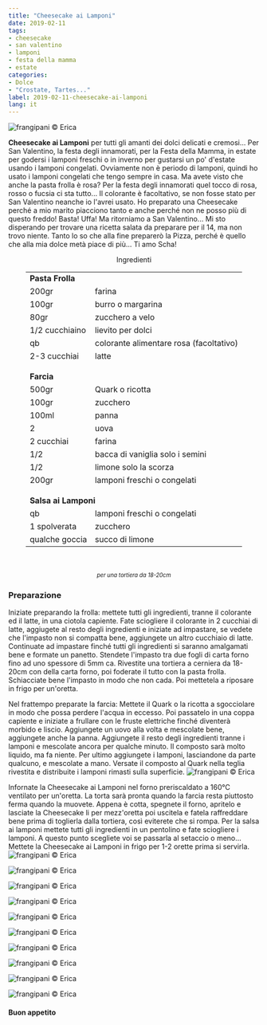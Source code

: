 ```yaml
---
title: "Cheesecake ai Lamponi"
date: 2019-02-11
tags:
- cheesecake
- san valentino
- lamponi
- festa della mamma
- estate
categories:
- Dolce
- "Crostate, Tartes..."
label: 2019-02-11-cheesecake-ai-lamponi
lang: it
---
```

![](../2019-02-11-cheesecake-ai-lamponi/header.jpeg "frangipani © Erica")

**Cheesecake ai Lamponi** per tutti gli amanti dei dolci delicati e cremosi... Per San Valentino, la festa degli innamorati, per la Festa della Mamma, in estate per godersi i lamponi freschi o in inverno per gustarsi un po' d'estate usando i lamponi congelati. Ovviamente non è periodo di lamponi, quindi ho usato i lamponi congelati che tengo sempre in casa. Ma avete visto che anche la pasta frolla è rosa? Per la festa degli innamorati quel tocco di rosa, rosso o fucsia ci sta tutto... Il colorante è facoltativo, se non fosse stato per San Valentino neanche io l'avrei usato. Ho preparato una Cheesecake perché a mio marito piacciono tanto e anche perché non ne posso più di questo freddo! Basta! Uffa! Ma ritorniamo a San Valentino... Mi sto disperando per trovare una ricetta salata da preparare per il 14, ma non trovo niente. Tanto lo so che alla fine preparerò la Pizza, perché è quello che alla mia dolce metà piace di più...
Ti amo Scha!


<div id="wrapper" style="text-align: center">
  <div id="yourdiv" style="display: inline-block;">
    <div class="ingredients" itemscope itemtype="http://schema.org/Recipe">
      <span itemprop="name" style="display:none;">Cheesecake ai Lamponi</span>
      <span itemprop="recipeCategory" style="display:none;">Dolce</span>
      <img itemprop="image" style="display:none;" class="ignore-gallery-item" src="../2019-02-11-cheesecake-ai-lamponi/header.jpeg"/>
      <span itemprop="author" style="display:none;">Erica Raiano</span>
      <span itemprop="description" style="display:none;">Cheesecake ai Lamponi per tutti gli amanti dei dolci delicati e cremosi. Per San Valentino, la festa degli innamorati, per la Festa della Mamma...</span>
      <div class="ingredients-title">Ingredienti</div>
      <table>
        <tbody>
          <tr>
            <td colspan="2"><b>Pasta Frolla</b></td>
          </tr>
          <tr itemprop="recipeIngredient">
            <td>200gr</td>
            <td>farina</td>
          </tr>
          <tr itemprop="recipeIngredient">
            <td>100gr</td>
            <td>burro o margarina</td>
          </tr>
          <tr itemprop="recipeIngredient">
            <td>80gr</td>
            <td>zucchero a velo</td>
          </tr>
          <tr itemprop="recipeIngredient">
            <td>1/2 cucchiaino</td>
            <td>lievito per dolci</td>
          </tr>
          <tr itemprop="recipeIngredient">
            <td>qb</td>
            <td>colorante alimentare rosa (facoltativo)</td>
          </tr>
          <tr itemprop="recipeIngredient">
            <td>2-3 cucchiai</td>
            <td>latte</td>
          </tr>
          <tr style="height: 15px;"></tr>
          <tr>          
            <td colspan="2"><b>Farcia</b></td>
          </tr>      
          <tr itemprop="recipeIngredient">
            <td>500gr</td>
            <td>Quark o ricotta</td>
          </tr>
          <tr itemprop="recipeIngredient">
            <td>100gr</td>
            <td>zucchero</td>
          </tr>
          <tr itemprop="recipeIngredient">
            <td>100ml</td>
            <td>panna</td>
          </tr>
          <tr itemprop="recipeIngredient">
            <td>2</td>
            <td>uova</td>
          </tr>
          <tr itemprop="recipeIngredient">
            <td>2 cucchiai</td>
            <td>farina</td>
          </tr>
          <tr itemprop="recipeIngredient">
            <td>1/2</td>
            <td>bacca di vaniglia solo i semini</td>
          </tr>
          <tr itemprop="recipeIngredient">
            <td>1/2</td>
            <td>limone solo la scorza</td>
          </tr>
          <tr itemprop="recipeIngredient">
            <td>200gr</td>
            <td>lamponi freschi o congelati</td>
          </tr>
          <tr style="height: 15px;"></tr>
          <tr>          
            <td colspan="2"><b>Salsa ai Lamponi</b></td>
          </tr>      
          <tr itemprop="recipeIngredient">
            <td>qb</td>
            <td>lamponi freschi o congelati</td>
          </tr>
          <tr itemprop="recipeIngredient">
            <td>1 spolverata</td>
            <td>zucchero</td>
          </tr>
          <tr itemprop="recipeIngredient">
            <td>qualche goccia</td>
            <td>succo di limone</td>  
          </tr>
        </tbody>
      </table>
      <br></br>
      <i class="pull-right" style="font-size: 80%;">per una tortiera da 18-20cm</i>
    </div>
  </div>
</div>


<h3>
  <font color="grey">
    <i class="fa-solid fa-gears"></i>
  </font> Preparazione
</h3>

Iniziate preparando la frolla: mettete tutti gli ingredienti, tranne il colorante ed il latte, in una ciotola capiente. Fate sciogliere il colorante in 2 cucchiai di latte, aggiugete al resto degli ingredienti e iniziate ad impastare, se vedete che l'impasto non si compatta bene, aggiungete un altro cucchiaio di latte. Continuate ad impastare finché tutti gli ingredienti si saranno amalgamati bene e formate un panetto. Stendete l'impasto tra due fogli di carta forno fino ad uno spessore di 5mm ca. Rivestite una tortiera a cerniera da 18-20cm con della carta forno, poi foderate il tutto con la pasta frolla. Schiacciate bene l'impasto in modo che non cada. Poi mettetela a riposare in frigo per un'oretta.

Nel frattempo preparate la farcia: Mettete il Quark o la ricotta a sgocciolare in modo che possa perdere l'acqua in eccesso. Poi passatelo in una coppa capiente e iniziate a frullare con le fruste elettriche finché diventerà morbido e liscio. Aggiungete un uovo alla volta e mescolate bene, aggiungete anche la panna. Aggiungete il resto degli ingredienti tranne i lamponi e mescolate ancora per qualche minuto. Il composto sarà molto liquido, ma fa niente. Per ultimo aggiungete i lamponi, lasciandone da parte qualcuno, e mescolate a mano. Versate il composto al Quark nella teglia rivestita e distribuite i lamponi rimasti sulla superficie.
![](../2019-02-11-cheesecake-ai-lamponi/teglia.jpeg "frangipani © Erica")

Infornate la Cheesecake ai Lamponi nel forno preriscaldato a 160°C ventilato per un'oretta. La torta sarà pronta quando la farcia resta piuttosto ferma quando la muovete. Appena è cotta, spegnete il forno, apritelo e lasciate la Cheesecake li per mezz'oretta poi uscitela e fatela raffreddare bene prima di toglierla dalla tortiera, così eviterete che si rompa. Per la salsa ai lamponi mettete tutti gli ingredienti in un pentolino e fate sciogliere i lamponi. A questo punto scegliete voi se passarla al setaccio o meno... Mettete la Cheesecake ai Lamponi in frigo per 1-2 orette prima si servirla.
![](../2019-02-11-cheesecake-ai-lamponi/risultato1.jpeg "frangipani © Erica")

![](../2019-02-11-cheesecake-ai-lamponi/risultato2.jpeg "frangipani © Erica")

![](../2019-02-11-cheesecake-ai-lamponi/risultato3.jpeg "frangipani © Erica")

![](../2019-02-11-cheesecake-ai-lamponi/risultato4.jpeg "frangipani © Erica")

![](../2019-02-11-cheesecake-ai-lamponi/risultato5.jpeg "frangipani © Erica")

![](../2019-02-11-cheesecake-ai-lamponi/risultato6.jpeg "frangipani © Erica")

![](../2019-02-11-cheesecake-ai-lamponi/risultato7.jpeg "frangipani © Erica")

![](../2019-02-11-cheesecake-ai-lamponi/risultato8.jpeg "frangipani © Erica")

![](../2019-02-11-cheesecake-ai-lamponi/risultato9.jpeg "frangipani © Erica")

![](../2019-02-11-cheesecake-ai-lamponi/risultato10.jpeg "frangipani © Erica")

<h4>Buon appetito
  <font color="red">
    <i class="fa-regular fa-face-smile"></i>
  </font>
</h4>
